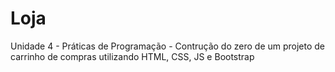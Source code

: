 # Loja
 Unidade 4 - Práticas de Programação - Contrução do zero de um projeto de carrinho de compras  utilizando HTML, CSS, JS e Bootstrap
